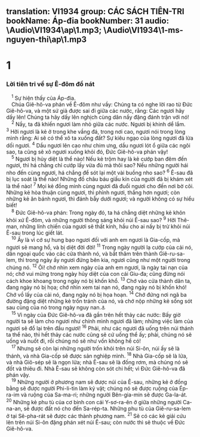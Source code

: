translation: VI1934
group: CÁC SÁCH TIÊN-TRI
bookName: Áp-đia 
bookNumber: 31
audio: \Audio\VI1934\ap\1.mp3; \Audio\VI1934\1-ms-nguyen-thi\ap\1.mp3
-------

<div class="title"><h1>1</h1><h3>Lời tiên tri về sự Ê-đôm đổ nát</h3></div>
<span class="verse ap_1_1"> <sup>1</sup> Sự hiện thấy của Áp-đia. <br/> Chúa Giê-hô-va phán về Ê-đôm như vầy: Chúng ta có nghe lời rao từ Đức Giê-hô-va, và một sứ giả được sai đi giữa các nước, rằng: Các ngươi hãy dấy lên! Chúng ta hãy dấy lên nghịch cùng dân nầy đặng đánh trận với nó! <br/></span>
<span class="verse ap_1_2"> <sup>2</sup> Nầy, ta đã khiến ngươi làm nhỏ giữa các nước. Ngươi bị khinh dể lắm. </span>
<span class="verse ap_1_3"><sup>3</sup> Hỡi ngươi là kẻ ở trong khe vầng đá, trong nơi cao, ngươi nói trong lòng mình rằng: Ai sẽ có thể xô ta xuống đất? Sự kiêu ngạo của lòng ngươi đã lừa dối ngươi. </span>
<span class="verse ap_1_4"><sup>4</sup> Dầu ngươi lên cao như chim ưng, dầu ngươi lót ổ giữa các ngôi sao, ta cũng sẽ xô ngươi xuống khỏi đó, Đức Giê-hô-va phán vậy! <br/></span>
<span class="verse ap_1_5"> <sup>5</sup> Ngươi bị hủy diệt là thể nào! Nếu kẻ trộm hay là kẻ cướp ban đêm đến ngươi, thì há chẳng chỉ cướp lấy vừa đủ mà thôi sao? Nếu những người hái nho đến cùng ngươi, há chẳng để sót lại một vài buồng nho sao? </span>
<span class="verse ap_1_6"><sup>6</sup> Ê-sau đã bị lục soát là thể nào! Những đồ châu báu giấu kín của người đã bị khám xét là thể nào! </span>
<span class="verse ap_1_7"><sup>7</sup> Mọi kẻ đồng minh cùng ngươi đã đuổi ngươi cho đến nơi bờ cõi. Những kẻ hòa thuận cùng ngươi, thì phỉnh ngươi, thắng hơn ngươi; còn những kẻ ăn bánh ngươi, thì đánh bẫy dưới ngươi; và người không có sự hiểu biết! <br/></span>
<span class="verse ap_1_8"> <sup>8</sup> Đức Giê-hô-va phán: Trong ngày đó, ta há chẳng diệt những kẻ khôn khỏi xứ Ê-đôm, và những người thông sáng khỏi núi Ê-sau sao? </span>
<span class="verse ap_1_9"><sup>9</sup> Hỡi Thê-man, những lính chiến của ngươi sẽ thất kinh, hầu cho ai nấy bị trừ khỏi núi Ê-sau trong lúc giết lát. <br/></span>
<span class="verse ap_1_10"> <sup>10</sup> Ấy là vì cớ sự hung bạo ngươi đối với anh em ngươi là Gia-cốp, mà ngươi sẽ mang hổ, và bị diệt đời đời! </span>
<span class="verse ap_1_11"><sup>11</sup> Trong ngày người lạ cướp của cải nó, dân ngoại quốc vào các cửa thành nó, và bắt thăm trên thành Giê-ru-sa-lem, thì trong ngày ấy ngươi đứng bên kia, ngươi cũng như một người trong chúng nó. </span>
<span class="verse ap_1_12"><sup>12</sup> Ôi! chớ nhìn xem ngày của anh em ngươi, là ngày tai nạn của nó; chớ vui mừng trong ngày hủy diệt của con cái Giu-đa; cũng đừng nói cách khoe khoang trong ngày nó bị khốn khổ. </span>
<span class="verse ap_1_13"><sup>13</sup> Chớ vào cửa thành dân ta, đang ngày nó bị họa; chớ nhìn xem tai nạn nó, đang ngày nó bị khốn khó! Chớ vồ lấy của cải nó, đang ngày nó bị họa hoạn. </span>
<span class="verse ap_1_14"><sup>14</sup> Chớ đứng nơi ngã ba đường đặng diệt những kẻ trốn tránh của nó, và chớ nộp những kẻ sống sót sau cùng của nó trong ngày nguy nan.<a data-toggle="tooltip" data-placement="bottom" title="Es 34:5-17; 63:1-6; Gie 49:7-22; Exe 25:12-14; 35:1-15; Am 1:11-12; Ma 1:2-5">⚓</a><br/></span>
<span class="verse ap_1_15"> <sup>15</sup> Vì ngày của Đức Giê-hô-va đã gần trên hết thảy các nước: Bấy giờ người ta sẽ làm cho ngươi như chính mình ngươi đã làm; những việc làm của ngươi sẽ đổ lại trên đầu ngươi! </span>
<span class="verse ap_1_16"><sup>16</sup> Phải, như các ngươi đã uống trên núi thánh ta thể nào, thì hết thảy các nước cũng sẽ cứ uống thể ấy; phải, chúng nó sẽ uống và nuốt đi, rồi chúng nó sẽ như vốn không hề có! <br/></span>
<span class="verse ap_1_17"> <sup>17</sup> Nhưng sẽ còn lại những người trốn khỏi trên núi Si-ôn, núi ấy sẽ là thánh, và nhà Gia-cốp sẽ được sản nghiệp mình. </span>
<span class="verse ap_1_18"><sup>18</sup> Nhà Gia-cốp sẽ là lửa, và nhà Giô-sép sẽ là ngọn lửa; nhà Ê-sau sẽ là đống rơm, mà chúng nó sẽ đốt và thiêu đi. Nhà Ê-sau sẽ không còn sót chi hết; vì Đức Giê-hô-va đã phán vậy. <br/></span>
<span class="verse ap_1_19"> <sup>19</sup> Những người ở phương nam sẽ được núi của Ê-sau, những kẻ ở đồng bằng sẽ được người Phi-li-tin làm kỷ vật; chúng nó sẽ được ruộng của Ép-ra-im và ruộng của Sa-ma-ri; những người Bên-gia-min sẽ được Ga-la-át. </span>
<span class="verse ap_1_20"><sup>20</sup> Những kẻ phu tù của cơ binh con cái Y-sơ-ra-ên ở giữa những người Ca-na-an, sẽ được đất nó cho đến Sa-rép-ta. Những phu tù của Giê-ru-sa-lem ở tại Sê-pha-rát sẽ được các thành phương nam. </span>
<span class="verse ap_1_21"><sup>21</sup> Sẽ có các kẻ giải cứu lên trên núi Si-ôn đặng phán xét núi Ê-sau; còn nước thì sẽ thuộc về Đức Giê-hô-va. <br/></span>
